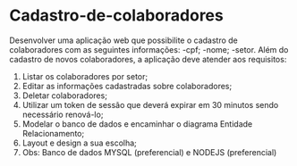 # Cadastro-de-colaboradores
Desenvolver uma aplicação web que possibilite o cadastro de colaboradores com as seguintes informações: 
-cpf;
-nome;
-setor. 
Além do cadastro de novos colaboradores, a aplicação deve atender aos requisitos: 
1. Listar os colaboradores por setor; 
2. Editar as informações cadastradas sobre colaboradores; 
3. Deletar colaboradores; 
4. Utilizar um token de sessão que deverá expirar em 30 minutos sendo necessário renová-lo; 
5. Modelar o banco de dados e encaminhar o diagrama Entidade Relacionamento; 
6. Layout e design a sua escolha; 
7. Obs: Banco de dados MYSQL (preferencial) e NODEJS (preferencial)
